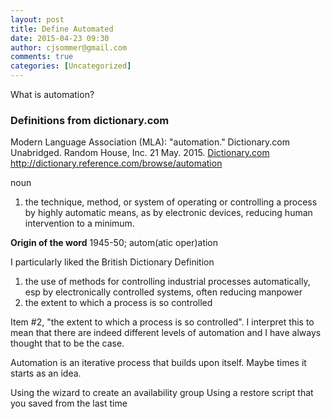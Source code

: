 ```yaml
---
layout: post
title: Define Automated
date: 2015-04-23 09:30
author: cjsommer@gmail.com
comments: true
categories: [Uncategorized]
---
```

What is automation?

<h3>Definitions from dictionary.com</h3>

Modern Language Association (MLA):
"automation." Dictionary.com Unabridged. Random House, Inc. 21 May. 2015. <a href="http://dictionary.reference.com/browse/automation">Dictionary.com http://dictionary.reference.com/browse/automation</a>

noun
1. the technique, method, or system of operating or controlling a process by highly automatic means, as by electronic devices, reducing human intervention to a minimum.

<strong>Origin of the word</strong>
1945-50; autom(atic oper)ation

I particularly liked the British Dictionary Definition
1. the use of methods for controlling industrial processes automatically, esp by electronically controlled systems, often reducing manpower
2. the extent to which a process is so controlled

Item #2, "the extent to which a process is so controlled". I interpret this to mean that there are indeed different levels of automation and I have always thought that to be the case.

Automation is an iterative process that builds upon itself. Maybe times it starts as an idea. 

Using the wizard to create an availability group
Using a restore script that you saved from the last time
